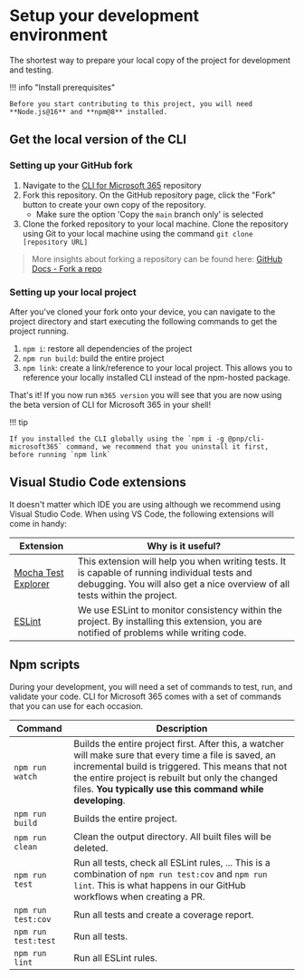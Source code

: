 # Setup your development environment

The shortest way to prepare your local copy of the project for development and testing.

!!! info "Install prerequisites"

    Before you start contributing to this project, you will need **Node.js@16** and **npm@8** installed.

## Get the local version of the CLI

### Setting up your GitHub fork

1. Navigate to the [CLI for Microsoft 365](https://github.com/pnp/cli-microsoft365) repository
1. Fork this repository. On the GitHub repository page, click the "Fork" button to create your own copy of the repository.
    - Make sure the option 'Copy the `main` branch only' is selected 
1. Clone the forked repository to your local machine. Clone the repository using Git to your local machine using the command `git clone [repository URL]`

> More insights about forking a repository can be found here: [GitHub Docs - Fork a repo](https://docs.github.com/en/get-started/quickstart/fork-a-repo#forking-a-repository)

### Setting up your local project

After you've cloned your fork onto your device, you can navigate to the project directory and start executing the following commands to get the project running.

1. `npm i`: restore all dependencies of the project
1. `npm run build`: build the entire project
1. `npm link`: create a link/reference to your local project. This allows you to reference your locally installed CLI instead of the npm-hosted package.

That's it! If you now run `m365 version` you will see that you are now using the beta version of CLI for Microsoft 365 in your shell!

!!! tip

    If you installed the CLI globally using the `npm i -g @pnp/cli-microsoft365` command, we recommend that you uninstall it first, before running `npm link`

## Visual Studio Code extensions

It doesn't matter which IDE you are using although we recommend using Visual Studio Code.
When using VS Code, the following extensions will come in handy:

Extension | Why is it useful?
--- | ---
[Mocha Test Explorer](https://marketplace.visualstudio.com/items?itemName=hbenl.vscode-mocha-test-adapter) | This extension will help you when writing tests. It is capable of running individual tests and debugging. You will also get a nice overview of all tests within the project.
[ESLint](https://marketplace.visualstudio.com/items?itemName=dbaeumer.vscode-eslint) | We use ESLint to monitor consistency within the project. By installing this extension, you are notified of problems while writing code.

## Npm scripts

During your development, you will need a set of commands to test, run, and validate your code. CLI for Microsoft 365 comes with a set of commands that you can use for each occasion.

Command | Description
------ | ---
`npm run watch` | Builds the entire project first. After this, a watcher will make sure that every time a file is saved, an incremental build is triggered. This means that not the entire project is rebuilt but only the changed files. **You typically use this command while developing**.
`npm run build` | Builds the entire project.
`npm run clean` | Clean the output directory. All built files will be deleted.
`npm run test` | Run all tests, check all ESLint rules, ... This is a combination of `npm run test:cov` and `npm run lint`. This is what happens in our GitHub workflows when creating a PR.
`npm run test:cov` | Run all tests and create a coverage report.
`npm run test:test` | Run all tests.
`npm run lint` | Run all ESLint rules.
